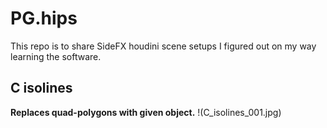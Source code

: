 # PG.hips
This repo is to share SideFX houdini scene setups I figured out on my way learning the software.


## C isolines
**Replaces quad-polygons with given object.**
!(C_isolines_001.jpg)

